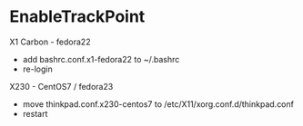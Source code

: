 # EnableTrackPoint

X1 Carbon - fedora22
 * add bashrc.conf.x1-fedora22 to ~/.bashrc
 * re-login

X230 - CentOS7 / fedora23
 * move thinkpad.conf.x230-centos7 to /etc/X11/xorg.conf.d/thinkpad.conf
 * restart
